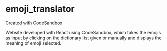 # emoji_translator
Created with CodeSandbox

Website developed with React using CodeSandbox, which takes the emojis as input by clicking on the dictionary list given or manually and displays the meaning of emoji selected.

